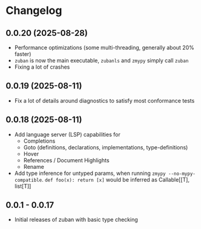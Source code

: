 # Changelog

## 0.0.20 (2025-08-28)

* Performance optimizations (some multi-threading, generally about 20% faster)
* `zuban` is now the main executable, `zubanls` and `zmypy` simply call `zuban`
* Fixing a lot of crashes

## 0.0.19 (2025-08-11)

* Fix a lot of details around diagnostics to satisfy most conformance tests

## 0.0.18 (2025-08-11)

* Add language server (LSP) capabilities for
    * Completions
    * Goto (definitions, declarations, implementations, type-definitions)
    * Hover
    * References / Document Highlights
    * Rename
* Add type inference for untyped params, when running `zmypy --no-mypy-compatible`.
  `def foo(x): return [x]` would be inferred as Callable[[T], list[T]]

## 0.0.1 - 0.0.17

* Initial releases of zuban with basic type checking
